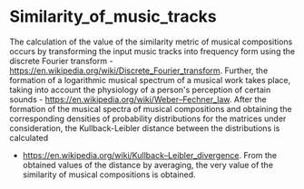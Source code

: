 # Similarity_of_music_tracks
 The calculation of the value of the similarity metric of musical compositions occurs by transforming the input music tracks into frequency form using the discrete Fourier
 transform - https://en.wikipedia.org/wiki/Discrete_Fourier_transform. Further, the formation of a logarithmic musical spectrum of a musical work takes place, taking into account
 the physiology of a person's perception of certain sounds - https://en.wikipedia.org/wiki/Weber–Fechner_law. After the formation of the musical spectra of musical compositions
 and obtaining the corresponding densities of probability distributions for the matrices under consideration, the Kullback-Leibler distance between the distributions is calculated
 - https://en.wikipedia.org/wiki/Kullback–Leibler_divergence. From the obtained values of the distance by averaging, the very value of the similarity of musical compositions is
 obtained.
